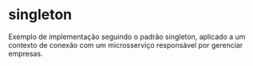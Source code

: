 # singleton

Exemplo de implementação seguindo o padrão singleton, aplicado a um contexto de conexão com um microsserviço responsável por gerenciar empresas.
